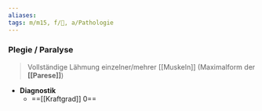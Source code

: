```yaml
---
aliases: 
tags: m/m15, f/🧠, a/Pathologie
---
```

### Plegie / Paralyse
> Vollständige Lähmung einzelner/mehrer [[Muskeln]] (Maximalform der **[[Parese]]**)
- **Diagnostik**
	- ==[[Kraftgrad]] 0==